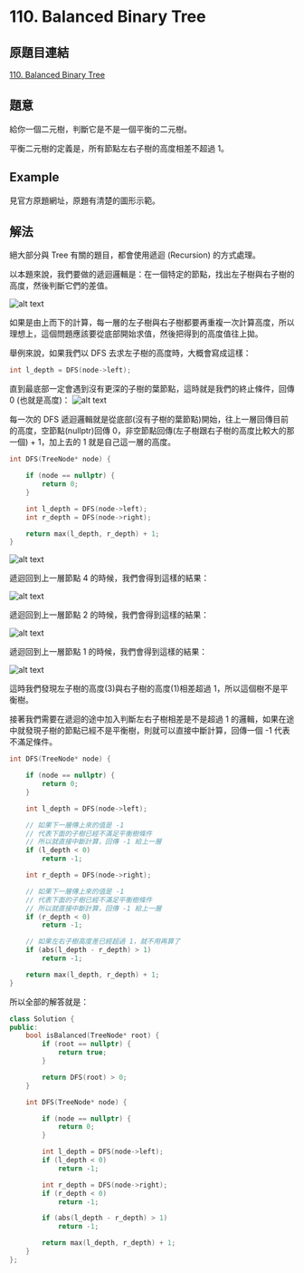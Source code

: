 # 110. Balanced Binary Tree

## 原題目連結
[110. Balanced Binary Tree](https://leetcode.com/problems/balanced-binary-tree/description/)

## 題意
給你一個二元樹，判斷它是不是一個平衡的二元樹。

平衡二元樹的定義是，所有節點左右子樹的高度相差不超過 1。

## Example
見官方原題網址，原題有清楚的圖形示範。

## 解法
絕大部分與 Tree 有關的題目，都會使用遞迴 (Recursion) 的方式處理。

以本題來說，我們要做的遞迴邏輯是：在一個特定的節點，找出左子樹與右子樹的高度，然後判斷它們的差值。

![alt text](110-01.png)

如果是由上而下的計算，每一層的左子樹與右子樹都要再重複一次計算高度，所以理想上，這個問題應該要從底部開始求值，然後把得到的高度值往上拋。

舉例來說，如果我們以 DFS 去求左子樹的高度時，大概會寫成這樣：
```c++
int l_depth = DFS(node->left);
```
直到最底部一定會遇到沒有更深的子樹的葉節點，這時就是我們的終止條件，回傳 0 (也就是高度)：
![alt text](110-02.png)

每一次的 DFS 遞迴邏輯就是從底部(沒有子樹的葉節點)開始，往上一層回傳目前的高度，空節點(nullptr)回傳 0，非空節點回傳(左子樹跟右子樹的高度比較大的那一個) + 1，加上去的 1 就是自己這一層的高度。

```c++
int DFS(TreeNode* node) {

    if (node == nullptr) {
        return 0;
    }

    int l_depth = DFS(node->left);
    int r_depth = DFS(node->right);

    return max(l_depth, r_depth) + 1;
}
```
![alt text](110-03.png)

遞迴回到上一層節點 4 的時候，我們會得到這樣的結果：

![alt text](110-04.png)

遞迴回到上一層節點 2 的時候，我們會得到這樣的結果：

![alt text](110-05.png)

遞迴回到上一層節點 1 的時候，我們會得到這樣的結果：

![alt text](110-06.png)

這時我們發現左子樹的高度(3)與右子樹的高度(1)相差超過 1，所以這個樹不是平衡樹。

接著我們需要在遞迴的途中加入判斷左右子樹相差是不是超過 1 的邏輯，如果在途中就發現子樹的節點已經不是平衡樹，則就可以直接中斷計算，回傳一個 -1 代表不滿足條件。

```c++
int DFS(TreeNode* node) {

    if (node == nullptr) {
        return 0;
    }

    int l_depth = DFS(node->left);

    // 如果下一層傳上來的值是 -1
    // 代表下面的子樹已經不滿足平衡樹條件
    // 所以就直接中斷計算，回傳 -1 給上一層
    if (l_depth < 0)
        return -1;

    int r_depth = DFS(node->right);

    // 如果下一層傳上來的值是 -1
    // 代表下面的子樹已經不滿足平衡樹條件
    // 所以就直接中斷計算，回傳 -1 給上一層
    if (r_depth < 0)
        return -1;

    // 如果左右子樹高度差已經超過 1，就不用再算了
    if (abs(l_depth - r_depth) > 1)
        return -1;

    return max(l_depth, r_depth) + 1;
}
```

所以全部的解答就是：
```c++
class Solution {
public:
    bool isBalanced(TreeNode* root) {
        if (root == nullptr) {
            return true;
        }

        return DFS(root) > 0;
    }

    int DFS(TreeNode* node) {

        if (node == nullptr) {
            return 0;
        }

        int l_depth = DFS(node->left);
        if (l_depth < 0)
            return -1;

        int r_depth = DFS(node->right);
        if (r_depth < 0)
            return -1;

        if (abs(l_depth - r_depth) > 1)
            return -1;

        return max(l_depth, r_depth) + 1;
    }
};
```